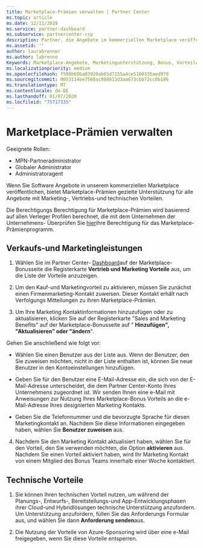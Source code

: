 ```yaml
---
title: Marketplace-Prämien verwalten | Partner Center
ms.topic: article
ms.date: 12/11/2019
ms.service: partner-dashboard
ms.subservice: partnercenter-csp
description: Partner, die Angebote im kommerziellen Marketplace veröffentlichen, können sich auf Vorteile stützen, die Marketingunterstützung bieten.
ms.assetid: ''
author: laurabrenner
ms.author: labrenne
Keywords: Marketplace-Angebote, Marketingunterstützung, Bonus, Vorteile des Herausgebers
ms.localizationpriority: medium
ms.openlocfilehash: f508b69ba03920ab65d7155a4ce5100335aed970
ms.sourcegitcommit: 0053114ee7568ac980813d3aa673cbb72cc0b186
ms.translationtype: MT
ms.contentlocale: de-DE
ms.lasthandoff: 01/07/2020
ms.locfileid: "75717335"
---
```

# <a name="manage-marketplace-rewards"></a>Marketplace-Prämien verwalten

Geeignete Rollen:

- MPN-Partneradministrator
- Globaler Administrator
- Administratoragent

Wenn Sie Software Angebote in unserem kommerziellen Marketplace veröffentlichen, bietet Marketplace-Prämien gezielte Unterstützung für alle Angebote mit Marketing-, Vertriebs-und technischen Vorteilen. 

Die Berechtigungs Berechtigung für Marketplace-Prämien wird basierend auf allen Verleger Profilen berechnet, die mit dem Unternehmen der Unternehmens- Überprüfen Sie [hier](https://partner.microsoft.com/dashboard/mpn/program/commercialmarketplace)ihre Berechtigung für das Marketplace-Prämienprogramm. 


## <a name="sales-and-marketing-benefits"></a>Verkaufs-und Marketingleistungen

1. Wählen Sie im Partner Center- [Dashboard](https://partner.microsoft.com/dashboard)auf der Marketplace-Bonusseite die Registerkarte **Vertrieb und Marketing Vorteile** aus, um die Liste der Vorteile anzuzeigen. 

2. Um den Kauf-und Marketingvorteil zu aktivieren, müssen Sie zunächst einen Firmenmarketing-Kontakt zuweisen. Dieser Kontakt erhält nach Verfolgungs Mitteilungen zu ihren Marketplace-Prämien.

3. Um Ihre Marketing Kontaktinformationen hinzuzufügen oder zu aktualisieren, klicken Sie auf der Registerkarte "Sales and Marketing Benefits" auf der Marketplace-Bonusseite auf " **Hinzufügen", "Aktualisieren" oder "ändern**". 

Gehen Sie anschließend wie folgt vor:

  - Wählen Sie einen Benutzer aus der Liste aus. Wenn der Benutzer, den Sie zuweisen möchten, nicht in der Liste enthalten ist, können Sie neue Benutzer in den Kontoeinstellungen hinzufügen.

  - Geben Sie für den Benutzer eine E-Mail-Adresse ein, die sich von der E-Mail-Adresse unterscheidet, die dem Partner Center-Konto Ihres Unternehmens zugeordnet ist. Wir senden Ihnen eine e-Mail mit Anweisungen zur Nutzung Ihres Marketplace-Bonus Vorteils an die e-Mail-Adresse Ihres designierten Marketing Kontakts.

  - Geben Sie die Telefonnummer und die bevorzugte Sprache für diesen Marketingkontakt an. Nachdem Sie diese Informationen eingegeben haben, wählen Sie **Benutzer zuweisen** aus.

4. Nachdem Sie den Marketing Kontakt aktualisiert haben, wählen Sie für den Vorteil, den Sie verwenden möchten, die Option **aktivieren** aus. Nachdem Sie einen Vorteil aktiviert haben, wird Ihr Marketing Kontakt von einem Mitglied des Bonus Teams innerhalb einer Woche kontaktiert.

## <a name="technical-benefits"></a>Technische Vorteile

1. Sie können Ihren technischen Vorteil nutzen, um während der Planungs-, Entwurfs-, Bereitstellungs-und App-Entwicklungsphasen ihrer Cloud-und Hybridlösungen technische Unterstützung anzufordern. Um Unterstützung anzufordern, füllen Sie das Anforderungs Formular aus, und wählen Sie dann **Anforderung senden**aus.

2. Die Nutzung der Vorteile von Azure-Sponsoring wird über eine e-Mail freigegeben, wenn Sie diese Vorteile entsperren. 

